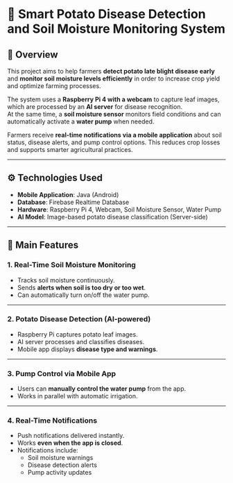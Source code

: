 # 🌱 Smart Potato Disease Detection and Soil Moisture Monitoring System

## 📖 Overview
This project aims to help farmers **detect potato late blight disease early** and **monitor soil moisture levels efficiently** in order to increase crop yield and optimize farming processes.  

The system uses a **Raspberry Pi 4 with a webcam** to capture leaf images, which are processed by an **AI server** for disease recognition.  
At the same time, a **soil moisture sensor** monitors field conditions and can automatically activate a **water pump** when needed.  

Farmers receive **real-time notifications via a mobile application** about soil status, disease alerts, and pump control options. This reduces crop losses and supports smarter agricultural practices.

---

## ⚙️ Technologies Used
- **Mobile Application**: Java (Android)  
- **Database**: Firebase Realtime Database  
- **Hardware**: Raspberry Pi 4, Webcam, Soil Moisture Sensor, Water Pump  
- **AI Model**: Image-based potato disease classification (Server-side)

---

## 📲 Main Features

### 1. Real-Time Soil Moisture Monitoring
- Tracks soil moisture continuously.  
- Sends **alerts when soil is too dry or too wet**.  
- Can automatically turn on/off the water pump.  

---

### 2. Potato Disease Detection (AI-powered)
- Raspberry Pi captures potato leaf images.  
- AI server processes and classifies diseases.  
- Mobile app displays **disease type and warnings**.  

---

### 3. Pump Control via Mobile App
- Users can **manually control the water pump** from the app.  
- Works in parallel with automatic irrigation.  

---

### 4. Real-Time Notifications
- Push notifications delivered instantly.  
- Works **even when the app is closed**.  
- Notifications include:  
  - Soil moisture warnings  
  - Disease detection alerts  
  - Pump activity updates  
